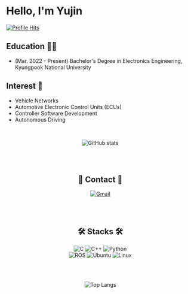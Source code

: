 
  
# Hello, I'm Yujin

<!-- Profile hits -->
<a href="https://hits.seeyoufarm.com">
  <img src="https://hits.seeyoufarm.com/api/count/incr/badge.svg?url=https%3A%2F%2Fgithub.com%2Feuzin3&count_bg=%23C4B3E0&title_bg=%23555555&icon=badoo.svg&icon_color=%23E7E7E7&title=hits&edge_flat=false" alt="Profile Hits">
</a>

## Education 👩‍💻
- (Mar. 2022 - Present) Bachelor's Degree in Electronics Engineering, Kyungpook National University


## Interest 👀  
- Vehicle Networks
- Automotive Electronic Control Units (ECUs)
- Controller Software Development
- Autonomous Driving


<br>

<div align="center">

<!-- GitHub Stats -->

![GitHub stats](https://github-readme-stats.vercel.app/api?username=euzin3&count_private=true&show_icons=true&theme=solarized-light)

<br><br>

## 🐰 Contact 🐰

<a href="mailto:reasonjin7@gmail.com">
  <img src="https://img.shields.io/badge/reasonjin7@gmail.com-D14836?style=flat-square&logo=gmail&logoColor=white" alt="Gmail">
</a>

<br><br>

## 🛠 Stacks 🛠

<img src="https://img.shields.io/badge/c-A8B9CC?style=flat-square&logo=c&logoColor=white" alt="C">
<img src="https://img.shields.io/badge/c++-00599C?style=flat-square&logo=c%2B%2B&logoColor=white" alt="C++">
<img src="https://img.shields.io/badge/Python-3776AB?style=flat-square&logo=Python&logoColor=white" alt="Python">
<br>
<img src="https://img.shields.io/badge/ROS-22314E?style=flat-square&logo=ROS&logoColor=white" alt="ROS">
<img src="https://img.shields.io/badge/Ubuntu-E95420?style=flat-square&logo=Ubuntu&logoColor=white" alt="Ubuntu">
<img src="https://img.shields.io/badge/linux-FCC624?style=flat-square&logo=linux&logoColor=black" alt="Linux">

<br><br>

<!-- Top Languages -->
![Top Langs](https://github-readme-stats.vercel.app/api/top-langs/?username=euzin3&layout=compact)

<br>

</div>

